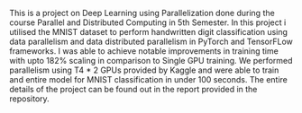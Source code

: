 This is a project on Deep Learning using Parallelization done during the course Parallel and Distributed Computing in 5th Semester. In this project i utilised the MNIST dataset to perform handwritten digit classification using data parallelism and data distributed parallelism in PyTorch and TensorFLow frameworks. I was able to achieve notable improvements in training time with upto 182% scaling in comparison to Single GPU training. We performed parallelism using T4 * 2 GPUs provided by Kaggle and were able to train and entire model for MNIST classification in under 100 seconds. The entire details of the project can be found out in the report provided in the repository.
